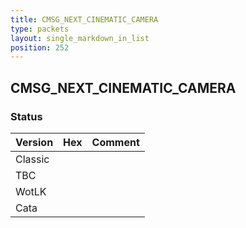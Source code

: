 ```yaml
---
title: CMSG_NEXT_CINEMATIC_CAMERA
type: packets
layout: single_markdown_in_list
position: 252
---
```


## CMSG_NEXT_CINEMATIC_CAMERA

### Status

Version | Hex | Comment
---------- | ---------- | ---------- 
Classic |  |  
TBC |  |  
WotLK |  |  
Cata |  |  
